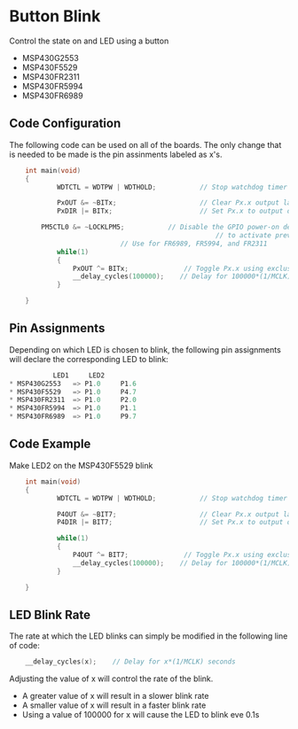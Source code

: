 # Button Blink

Control the state on and LED using a button

* MSP430G2553
* MSP430F5529
* MSP430FR2311
* MSP430FR5994
* MSP430FR6989



## Code Configuration

The following code can be used on all of the boards. The only change that is needed to be made is the pin assinments labeled as x's.

```c
	int main(void)
	{
    		WDTCTL = WDTPW | WDTHOLD;           // Stop watchdog timer

    		PxOUT &= ~BITx;                     // Clear Px.x output latch for a defined power-on state
    		PxDIR |= BITx;                      // Set Px.x to output direction

		PM5CTL0 &= ~LOCKLPM5;		    // Disable the GPIO power-on default high-impedance mode
                                                    // to activate previously configured port settings
						    // Use for FR6989, FR5994, and FR2311 
    		while(1)
    		{
        		PxOUT ^= BITx;              // Toggle Px.x using exclusive-OR
        		__delay_cycles(100000);    // Delay for 100000*(1/MCLK)=0.1s
    		}

	}
```
## Pin Assignments

Depending on which LED is chosen to blink, the following pin assignments will declare the corresponding LED to blink:

```c		
		   LED1		LED2
* MSP430G2553	=> P1.0 	P1.6
* MSP430F5529	=> P1.0 	P4.7
* MSP430FR2311	=> P1.0 	P2.0
* MSP430FR5994	=> P1.0 	P1.1
* MSP430FR6989	=> P1.0 	P9.7
```

## Code Example

Make LED2 on the MSP430F5529 blink

```c
	int main(void)
	{
    		WDTCTL = WDTPW | WDTHOLD;           // Stop watchdog timer

    		P4OUT &= ~BIT7;                     // Clear Px.x output latch for a defined power-on state
    		P4DIR |= BIT7;                      // Set Px.x to output direction

    		while(1)
    		{
        		P4OUT ^= BIT7;              // Toggle Px.x using exclusive-OR
        		__delay_cycles(100000);    // Delay for 100000*(1/MCLK)=0.1s
    		}

	}
```

## LED Blink Rate

The rate at which the LED blinks can simply be modified in the following line of code:

```c
    __delay_cycles(x);    // Delay for x*(1/MCLK) seconds

```
Adjusting the value of x will control the rate of the blink.
* A greater value of x will result in a slower blink rate
* A smaller value of x will result in a faster blink rate
* Using a value of 100000 for x will cause the LED to blink eve 0.1s
